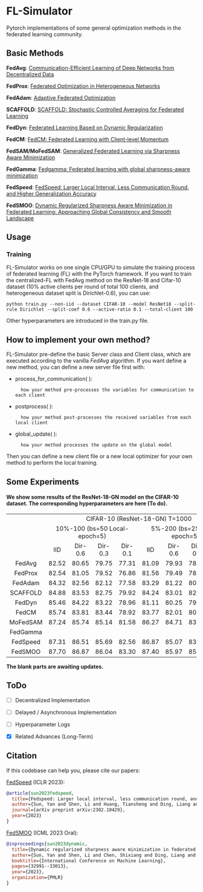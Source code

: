 # FL-Simulator
Pytorch implementations of some general optimization methods in the federated learning community.

## Basic Methods

**FedAvg**: [Communication-Efficient Learning of Deep Networks
from Decentralized Data](http://proceedings.mlr.press/v54/mcmahan17a/mcmahan17a.pdf)

**FedProx**: [Federated Optimization in Heterogeneous Networks](https://arxiv.org/pdf/1812.06127.pdf)

**FedAdam**: [Adaptive Federated Optimization](https://openreview.net/pdf?id=LkFG3lB13U5)

**SCAFFOLD**: [SCAFFOLD: Stochastic Controlled Averaging for Federated Learning](http://proceedings.mlr.press/v119/karimireddy20a/karimireddy20a.pdf)

**FedDyn**: [Federated Learning Based on
Dynamic Regularization](https://openreview.net/pdf?id=B7v4QMR6Z9w)

**FedCM**: [FedCM: Federated Learning with
Client-level Momentum](https://arxiv.org/pdf/2106.10874.pdf)

**FedSAM/MoFedSAM**: [Generalized Federated Learning via Sharpness Aware Minimization](https://proceedings.mlr.press/v162/qu22a/qu22a.pdf)

**FedGamma**: [Fedgamma: Federated learning with global sharpness-aware minimization](https://ieeexplore.ieee.org/abstract/document/10269141)

**FedSpeed**: [FedSpeed: Larger Local Interval, Less Communication Round, and Higher Generalization Accuracy](https://openreview.net/pdf?id=bZjxxYURKT)

**FedSMOO**: [Dynamic Regularized Sharpness Aware Minimization in Federated Learning: Approaching Global Consistency and Smooth Landscape](https://proceedings.mlr.press/v202/sun23h.html)


## Usage
### Training

FL-Simulator works on one single CPU/GPU to simulate the training process of federated learning (FL) with the PyTorch framework. If you want to train the centralized-FL with FedAvg method on the ResNet-18 and Cifar-10 dataset (10% active clients per round of total 100 clients, and heterogeneous dataset split is Dirichlet-0.6), you can use:
```train cFL
python train.py --non-iid --dataset CIFAR-10 --model ResNet18 --split-rule Dirichlet --split-coef 0.6 --active-ratio 0.1 --total-client 100
```
Other hyperparameters are introduced in the train.py file.

## How to implement your own method?

FL-Simulator pre-define the basic Server class and Client class, which are executed according to the vanilla $FedAvg$ algorithm. If you want define a new method, you can define a new server file first with:

- process_for_communication( ):
    
        how your method pre-processes the variables for communication to each client 

- postprocess( ):

        how your method post-processes the received variables from each local client

- global_update( ):

        how your method processes the update on the global model

Then you can define a new client file or a new local optimizer for your own method to perform the local training.



## Some Experiments
#### We show some results of the ResNet-18-GN model on the CIFAR-10 dataset. The corresponding hyperparameters are here (To do).
<p align="center">
<table>
    <tbody align="center" valign="center">
        <tr>
            <td colspan="1">   </td>
            <td colspan="8"> CIFAR-10 (ResNet-18-GN) T=1000 </td>
        </tr>
        <tr>
            <td colspan="1">  </td>
            <td colspan="4">  10%-100 (bs=50 Local-epoch=5)  </td>
            <td colspan="4">  5%-200 (bs=25 Local-epoch=5)	 </td>
        </tr>
        <tr>
            <td colspan="1">  </td>
            <td colspan="1"> IID </td>
            <td colspan="1"> Dir-0.6 </td>
            <td colspan="1"> Dir-0.3 </td>
            <td colspan="1"> Dir-0.1 </td>
            <td colspan="1"> IID </td>
            <td colspan="1"> Dir-0.6 </td>
            <td colspan="1"> Dir-0.3 </td>
            <td colspan="1"> Dir-0.1 </td>
        </tr>
        <tr>
            <td colspan="1"> FedAvg </td>
            <td colspan="1"> 82.52 </td>
            <td colspan="1"> 80.65 </td>
            <td colspan="1"> 79.75 </td>
            <td colspan="1"> 77.31 </td>
            <td colspan="1"> 81.09 </td>
            <td colspan="1"> 79.93 </td>
            <td colspan="1"> 78.66 </td>
            <td colspan="1"> 75.21 </td>
        </tr>
        <tr>
            <td colspan="1"> FedProx </td>
            <td colspan="1"> 82.54 </td>
            <td colspan="1"> 81.05 </td>
            <td colspan="1"> 79.52 </td>
            <td colspan="1"> 76.86 </td>
            <td colspan="1"> 81.56 </td>
            <td colspan="1"> 79.49 </td>
            <td colspan="1"> 78.76 </td>
            <td colspan="1"> 75.84 </td>
        </tr>
        <tr>
            <td colspan="1"> FedAdam </td>
            <td colspan="1"> 84.32 </td>
            <td colspan="1"> 82.56 </td>
            <td colspan="1"> 82.12 </td>
            <td colspan="1"> 77.58 </td>
            <td colspan="1"> 83.29 </td>
            <td colspan="1"> 81.22 </td>
            <td colspan="1"> 80.22 </td>
            <td colspan="1"> 75.83 </td>
        </tr>
        <tr>
            <td colspan="1"> SCAFFOLD </td>
            <td colspan="1"> 84.88 </td>
            <td colspan="1"> 83.53 </td>
            <td colspan="1"> 82.75 </td>
            <td colspan="1"> 79.92 </td>
            <td colspan="1"> 84.24 </td>
            <td colspan="1"> 83.01 </td>
            <td colspan="1"> 82.04 </td>
            <td colspan="1"> 78.23 </td>
        </tr>
        <tr>
            <td colspan="1"> FedDyn </td>
            <td colspan="1"> 85.46 </td>
            <td colspan="1"> 84.22 </td>
            <td colspan="1"> 83.22 </td>
            <td colspan="1"> 78.96 </td>
            <td colspan="1"> 81.11 </td>
            <td colspan="1"> 80.25 </td>
            <td colspan="1"> 79.43 </td>
            <td colspan="1"> 75.43 </td>
        </tr>
        <tr>
            <td colspan="1"> FedCM </td>
            <td colspan="1"> 85.74 </td>
            <td colspan="1"> 83.81 </td>
            <td colspan="1"> 83.44 </td>
            <td colspan="1"> 78.92 </td>
            <td colspan="1"> 83.77 </td>
            <td colspan="1"> 82.01 </td>
            <td colspan="1"> 80.77 </td>
            <td colspan="1"> 75.91 </td>
        </tr>
        <tr>
            <td colspan="1"> MoFedSAM </td>
            <td colspan="1"> 87.24 </td>
            <td colspan="1"> 85.74 </td>
            <td colspan="1"> 85.14 </td>
            <td colspan="1"> 81.58 </td>
            <td colspan="1"> 86.27 </td>
            <td colspan="1"> 84.71 </td>
            <td colspan="1"> 83.44 </td>
            <td colspan="1"> 79.02 </td>
        </tr>
        <tr>
            <td colspan="1"> FedGamma </td>
            <td colspan="1">  </td>
            <td colspan="1">  </td>
            <td colspan="1">  </td>
            <td colspan="1">  </td>
            <td colspan="1">  </td>
            <td colspan="1">  </td>
            <td colspan="1">  </td>
            <td colspan="1">  </td>
        </tr>
        <tr>
            <td colspan="1"> FedSpeed </td>
            <td colspan="1"> 87.31 </td>
            <td colspan="1"> 86.51 </td>
            <td colspan="1"> 85.69 </td>
            <td colspan="1"> 82.56 </td>
            <td colspan="1"> 86.87 </td>
            <td colspan="1"> 85.07 </td>
            <td colspan="1"> 83.94 </td>
            <td colspan="1"> 79.66 </td>
        </tr>
        <tr>
            <td colspan="1"> FedSMOO </td>
            <td colspan="1"> 87.70 </td>
            <td colspan="1"> 86.87 </td>
            <td colspan="1"> 86.04 </td>
            <td colspan="1"> 83.30 </td>
            <td colspan="1"> 87.40 </td>
            <td colspan="1"> 85.97 </td>
            <td colspan="1"> 85.14 </td>
            <td colspan="1"> 81.35 </td>
        </tr>
    </tbody>
</table>
</p>

**The blank parts are awaiting updates.**


## ToDo
- [ ] Decentralized Implementation
- [ ] Delayed / Asynchronous Implementation
- [ ] Hyperparameter Logs
- [x] Related Advances (Long-Term)


## Citation
If this codebase can help you, please cite our papers: 

[FedSpeed](https://arxiv.org/abs/2302.10429) (ICLR 2023):
```bibtex
@article{sun2023fedspeed,
  title={Fedspeed: Larger local interval, less communication round, and higher generalization accuracy},
  author={Sun, Yan and Shen, Li and Huang, Tiansheng and Ding, Liang and Tao, Dacheng},
  journal={arXiv preprint arXiv:2302.10429},
  year={2023}
}
```
[FedSMOO](https://proceedings.mlr.press/v202/sun23h.html) (ICML 2023 Oral):
```bibtex
@inproceedings{sun2023dynamic,
  title={Dynamic regularized sharpness aware minimization in federated learning: Approaching global consistency and smooth landscape},
  author={Sun, Yan and Shen, Li and Chen, Shixiang and Ding, Liang and Tao, Dacheng},
  booktitle={International Conference on Machine Learning},
  pages={32991--33013},
  year={2023},
  organization={PMLR}
}
```